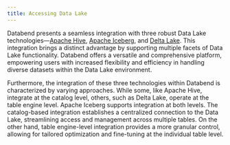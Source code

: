 ```yaml
---
title: Accessing Data Lake
---
```


Databend presents a seamless integration with three robust Data Lake technologies—[Apache Hive](https://hive.apache.org/), [Apache Iceberg](https://iceberg.apache.org/), and [Delta Lake](https://delta.io/). This integration brings a distinct advantage by supporting multiple facets of Data Lake functionality. Databend offers a versatile and comprehensive platform, empowering users with increased flexibility and efficiency in handling diverse datasets within the Data Lake environment.

Furthermore, the integration of these three technologies within Databend is characterized by varying approaches. While some, like Apache Hive, integrate at the catalog level, others, such as Delta Lake, operate at the table engine level. Apache Iceberg supports integration at both levels. The catalog-based integration establishes a centralized connection to the Data Lake, streamlining access and management across multiple tables. On the other hand, table engine-level integration provides a more granular control, allowing for tailored optimization and fine-tuning at the individual table level.